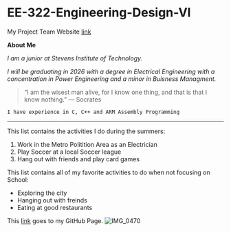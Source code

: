 # EE-322-Engineering-Design-VI

My Project Team Website [link](https://sites.google.com/stevens.edu/cpe-322-group-project-site/home)

**About Me**

*I am a junior at Stevens Institute of Technology.* 

*I will be graduating in 2026 with a degree in Electrical Engineering with a concentration in Power Engineering and a minor in Buisness Managment.*


> “I am the wisest man alive, for I know one thing, and that is that I know nothing.” — Socrates

`I have experience in C, C++ and ARM Assembly Programming`

---

This list contains the activities I do during the summers:
1. Work in the Metro Politition Area as an Electrician
2. Play Soccer at a local Soccer league
3. Hang out with friends and play card games

This list contains all of my favorite activities to do when not focusing on School:
- Exploring the city
- Hanging out with freinds
- Eating at good restaurants 

This [link](https://github.com/MrrcinC/EE-322-Engineering-Design-VI) goes to my GitHub Page.
![IMG_0470](https://github.com/user-attachments/assets/10ff8959-1892-476c-be89-18eac66217a3)
